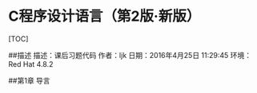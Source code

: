 # C程序设计语言（第2版·新版）

[TOC]

##描述
描述：课后习题代码
作者：ljk
日期：2016年4月25日 11:29:45
环境：Red Hat 4.8.2

##第1章 导言



